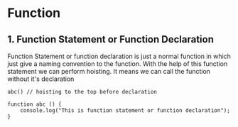# Function

## 1. Function Statement or Function Declaration
Function Statement or function declaration is just a normal function in which just give a naming convention to the function. With the help of this function statement we can perform hoisting. It means we can call the function without it's declaration

    abc() // hoisting to the top before declaration

    function abc () {
        console.log("This is function statement or function declaration");
    } 

